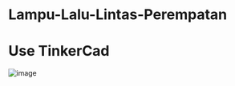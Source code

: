 # Lampu-Lalu-Lintas-Perempatan
# Use TinkerCad
![image](https://user-images.githubusercontent.com/71638620/169690931-d29186b2-8806-4307-8d8d-dc2b1da374c6.png)
